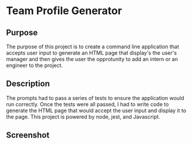 # Team Profile Generator

## Purpose
The purpose of this project is to create a command line application that accepts user input to generate an HTML page that display's the user's manager and then gives the user the opprotunity to add an intern or an engineer to the project.

## Description 
The prompts had to pass a series of tests to ensure the application would run correctly. Once the tests were all passed, I had to write code to generate the HTML page that would accept the user input and display it to the page. This project is powered by node, jest, and Javascript.

## Screenshot
